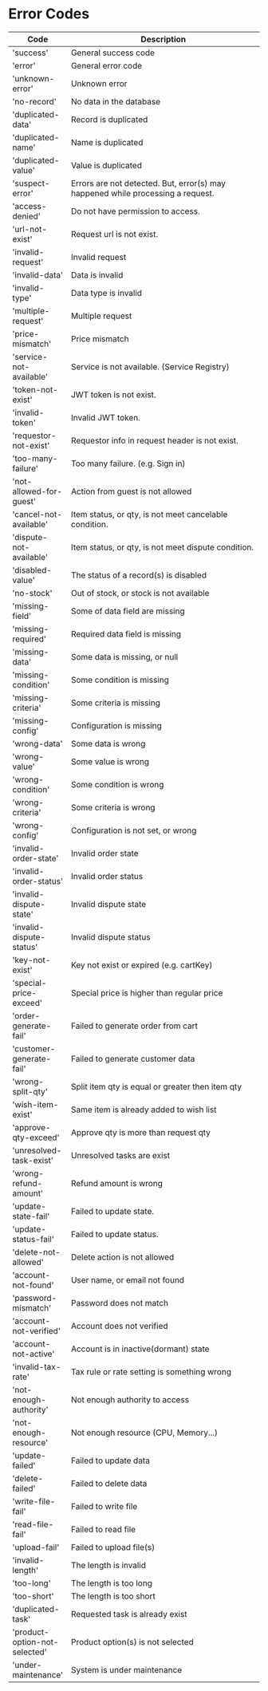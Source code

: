 # Error Codes

<table><thead><tr><th>Code</th><th width="373.3333333333333">Description</th></tr></thead><tbody><tr><td>'success'</td><td>General success code</td></tr><tr><td>'error'</td><td>General error code</td></tr><tr><td>'unknown-error'</td><td>Unknown error</td></tr><tr><td>'no-record'</td><td>No data in the database</td></tr><tr><td>'duplicated-data'</td><td>Record is duplicated</td></tr><tr><td>'duplicated-name'</td><td>Name is duplicated</td></tr><tr><td>'duplicated-value'</td><td>Value is duplicated</td></tr><tr><td>'suspect-error'</td><td>Errors are not detected. But, error(s) may happened while processing a request.</td></tr><tr><td>'access-denied'</td><td>Do not have permission to access.</td></tr><tr><td>'url-not-exist'</td><td>Request url is not exist.</td></tr><tr><td>'invalid-request'</td><td>Invalid request</td></tr><tr><td>'invalid-data'</td><td>Data is invalid</td></tr><tr><td>'invalid-type'</td><td>Data type is invalid</td></tr><tr><td>'multiple-request'</td><td>Multiple request</td></tr><tr><td>'price-mismatch'</td><td>Price mismatch</td></tr><tr><td>'service-not-available'</td><td>Service is not available. (Service Registry)</td></tr><tr><td>'token-not-exist'</td><td>JWT token is not exist.</td></tr><tr><td>'invalid-token'</td><td>Invalid JWT token.</td></tr><tr><td>'requestor-not-exist'</td><td>Requestor info in request header is not exist.</td></tr><tr><td>'too-many-failure'</td><td>Too many failure. (e.g. Sign in)</td></tr><tr><td>'not-allowed-for-guest'</td><td>Action from guest is not allowed</td></tr><tr><td>'cancel-not-available'</td><td>Item status, or qty, is not meet cancelable condition. </td></tr><tr><td>'dispute-not-available'</td><td>Item status, or qty, is not meet dispute condition.</td></tr><tr><td>'disabled-value'</td><td>The status of a record(s) is disabled</td></tr><tr><td>'no-stock'</td><td>Out of stock, or stock is not available</td></tr><tr><td>'missing-field'</td><td>Some of data field are missing</td></tr><tr><td>'missing-required'</td><td>Required data field is missing</td></tr><tr><td>'missing-data'</td><td>Some data is missing, or null</td></tr><tr><td>'missing-condition'</td><td>Some condition is missing</td></tr><tr><td>'missing-criteria'</td><td>Some criteria is missing</td></tr><tr><td>'missing-config'</td><td>Configuration is missing</td></tr><tr><td>'wrong-data'</td><td>Some data is wrong</td></tr><tr><td>'wrong-value'</td><td>Some value is wrong</td></tr><tr><td>'wrong-condition'</td><td>Some condition is wrong</td></tr><tr><td>'wrong-criteria'</td><td>Some criteria is wrong</td></tr><tr><td>'wrong-config'</td><td>Configuration is not set, or wrong</td></tr><tr><td>'invalid-order-state'</td><td>Invalid order state</td></tr><tr><td>'invalid-order-status'</td><td>Invalid order status</td></tr><tr><td>'invalid-dispute-state'</td><td>Invalid dispute state</td></tr><tr><td>'invalid-dispute-status'</td><td>Invalid dispute status</td></tr><tr><td>'key-not-exist'</td><td> Key not exist or expired (e.g. cartKey)</td></tr><tr><td>'special-price-exceed'</td><td>Special price is higher than regular price</td></tr><tr><td>'order-generate-fail'</td><td>Failed to generate order from cart</td></tr><tr><td>'customer-generate-fail'</td><td>Failed to generate customer data</td></tr><tr><td>'wrong-split-qty'</td><td>Split item qty is equal or greater then item qty</td></tr><tr><td>'wish-item-exist'</td><td>Same item is already added to wish list</td></tr><tr><td>'approve-qty-exceed'</td><td>Approve qty is more than request qty</td></tr><tr><td>'unresolved-task-exist'</td><td>Unresolved tasks are exist</td></tr><tr><td>'wrong-refund-amount'</td><td>Refund amount is wrong</td></tr><tr><td>'update-state-fail'</td><td>Failed to update state.</td></tr><tr><td>'update-status-fail'</td><td>Failed to update status.</td></tr><tr><td>'delete-not-allowed'</td><td>Delete action is not allowed</td></tr><tr><td>'account-not-found'</td><td>User name, or email not found</td></tr><tr><td>'password-mismatch'</td><td>Password does not match</td></tr><tr><td>'account-not-verified'</td><td>Account does not verified</td></tr><tr><td>'account-not-active'</td><td>Account is in inactive(dormant) state</td></tr><tr><td>'invalid-tax-rate'</td><td>Tax rule or rate setting is something wrong</td></tr><tr><td>'not-enough-authority'</td><td>Not enough authority to access</td></tr><tr><td>'not-enough-resource'</td><td>Not enough resource (CPU, Memory...)</td></tr><tr><td>'update-failed'</td><td>Failed to update data</td></tr><tr><td>'delete-failed'</td><td>Failed to delete data</td></tr><tr><td>'write-file-fail'</td><td>Failed to write file</td></tr><tr><td>'read-file-fail'</td><td>Failed to read file</td></tr><tr><td>'upload-fail'</td><td>Failed to upload file(s)</td></tr><tr><td>'invalid-length'</td><td>The length is invalid</td></tr><tr><td>'too-long'</td><td>The length is too long</td></tr><tr><td>'too-short'</td><td>The length is too short</td></tr><tr><td>'duplicated-task'</td><td>Requested task is already exist</td></tr><tr><td>'product-option-not-selected'</td><td>Product option(s) is not selected</td></tr><tr><td>'under-maintenance'</td><td>System is under maintenance</td></tr></tbody></table>
